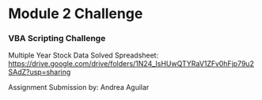 # Module 2 Challenge 

### VBA Scripting Challenge

Multiple Year Stock Data Solved Spreadsheet: https://drive.google.com/drive/folders/1N24_IsHUwQTYRaV1ZFv0hFjp79u2SAdZ?usp=sharing

Assignment Submission by: Andrea Aguilar

